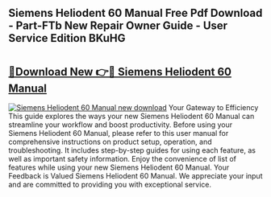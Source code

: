 ## Siemens Heliodent 60 Manual Free Pdf Download - Part-FTb New Repair Owner Guide - User Service Edition BKuHG

# <h2><a href="http://bc82007.oget.top/?id=Siemens+Heliodent+60+Manual">🔗Download New 👉🔴 Siemens Heliodent 60 Manual</a></h2>

[![Siemens Heliodent 60 Manual new download](https://i.imgur.com/5g1atiW.png)](http://bc82007.oget.top/?id=Siemens+Heliodent+60+Manual)
Your Gateway to Efficiency This guide explores the ways your new Siemens Heliodent 60 Manual can streamline your workflow and boost productivity. Before using your Siemens Heliodent 60 Manual, please refer to this user manual for comprehensive instructions on product setup, operation, and troubleshooting. It includes step-by-step guides for using each feature, as well as important safety information. Enjoy the convenience of list of features while using your new Siemens Heliodent 60 Manual. Your Feedback is Valued Siemens Heliodent 60 Manual. We appreciate your input and are committed to providing you with exceptional service.
